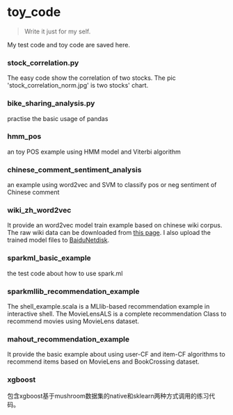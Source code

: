# toy_code
> Write it just for my self.

My test code and toy code are saved here.

### stock_correlation.py
The easy code show the correlation of two stocks. The pic 'stock_correlation_norm.jpg' is two stocks' chart.

### bike_sharing_analysis.py
practise the basic usage of pandas

### hmm_pos
an toy POS example using HMM model and Viterbi algorithm

### chinese_comment_sentiment_analysis
an example using word2vec and SVM to classify pos or neg sentiment of Chinese comment

### wiki_zh_word2vec
It provide an word2vec model train example based on chinese wiki corpus. The raw wiki data can be downloaded from [this page](https://dumps.wikimedia.org/zhwiki/latest/zhwiki-latest-pages-articles.xml.bz2). I also upload the trained model files to [BaiduNetdisk](https://pan.baidu.com/s/1Duf-1Y7nM9PbJY0MfxFn1w).

### sparkml_basic_example
the test code about how to use spark.ml

### sparkmllib_recommendation_example
The shell_example.scala is a MLlib-based recommendation example in interactive shell. The MovieLensALS is a complete recommendation Class to recommend movies using MovieLens dataset.

### mahout_recommendation_example
It provide the basic example about using user-CF and item-CF algorithms to recommend items based on MovieLens and BookCrossing dataset.

### xgboost
包含xgboost基于mushroom数据集的native和sklearn两种方式调用的练习代码。
